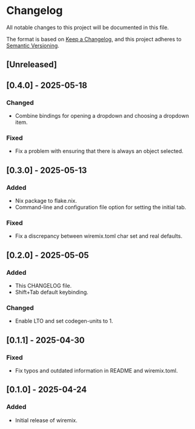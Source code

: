 # Changelog

All notable changes to this project will be documented in this file.

The format is based on [Keep a Changelog](https://keepachangelog.com/en/1.1.0/),
and this project adheres to [Semantic Versioning](https://semver.org/spec/v2.0.0.html).

## [Unreleased]

## [0.4.0] - 2025-05-18

### Changed

- Combine bindings for opening a dropdown and choosing a dropdown item.

### Fixed

- Fix a problem with ensuring that there is always an object selected.

## [0.3.0] - 2025-05-13

### Added

- Nix package to flake.nix.
- Command-line and configuration file option for setting the initial tab.

### Fixed

- Fix a discrepancy between wiremix.toml char set and real defaults.

## [0.2.0] - 2025-05-05

### Added

- This CHANGELOG file.
- Shift+Tab default keybinding.

### Changed

- Enable LTO and set codegen-units to 1.

## [0.1.1] - 2025-04-30

### Fixed

- Fix typos and outdated information in README and wiremix.toml.

## [0.1.0] - 2025-04-24

### Added

- Initial release of wiremix.

